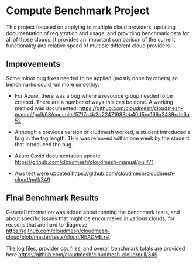 # Compute Benchmark Project 

This project focused on applying to multiple cloud providers, updating documentation of registration and usage, and providing benchmark data for all of those clouds. It provides an important comparison of the current functionality and relative speed of multiple different cloud providers. 


## Improvements

Some minor bug fixes needed to be applied (mostly done by others) so benchmarks could run more smoothly:

- For Azure, there was a bug where a resource group needed to be created. There are a number of ways this can be done. A working method was documented:  <https://github.com/cloudmesh/cloudmesh-manual/pull/68/commits/5717c4b2d22471983bb40d5ec166a3439cde6a52>

- Although a previous version of cludmesh worked, a student introduced a bug in the tag length. THis was removed within one week by the student that introduced the bug.  

- Azure Covid documentation update <https://github.com/cloudmesh/cloudmesh-manual/pull/71>

- Aws test were updated <https://github.com/cloudmesh/cloudmesh-cloud/pull/349>


## Final Benchmark Results

General information was added about running the benchmark tests, and about specific issues that might be encountered in various clouds, for reasons that are hard to diagnose <https://github.com/cloudmesh/cloudmesh-cloud/blob/master/tests/cloud/README.rst>.

The log files, provider csv files, and overall benchmark totals are provided here <https://github.com/cloudmesh/cloudmesh-cloud/pull/349>
